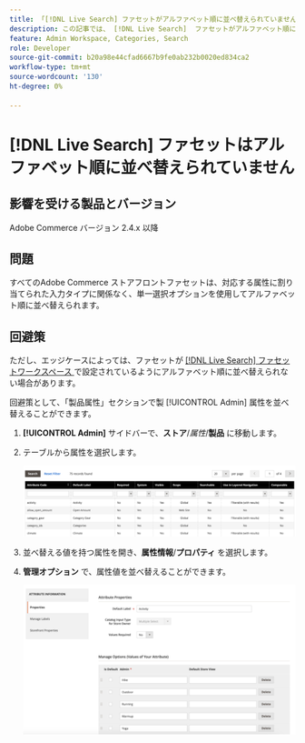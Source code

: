 ```yaml
---
title: 「[!DNL Live Search] ファセットがアルファベット順に並べ替えられていません」
description: この記事では、 [!DNL Live Search]  ファセットがアルファベット順に並べ替えられていない場合のトラブルシューティング情報を提供します。
feature: Admin Workspace, Categories, Search
role: Developer
source-git-commit: b20a98e44cfad6667b9fe0ab232b0020ed834ca2
workflow-type: tm+mt
source-wordcount: '130'
ht-degree: 0%

---
```


# [!DNL Live Search] ファセットはアルファベット順に並べ替えられていません

## 影響を受ける製品とバージョン

Adobe Commerce バージョン 2.4.x 以降

## 問題

すべてのAdobe Commerce ストアフロントファセットは、対応する属性に割り当てられた入力タイプに関係なく、単一選択オプションを使用してアルファベット順に並べ替えられます。

## 回避策

ただし、エッジケースによっては、ファセットが [[!DNL Live Search]  ファセットワークスペース ](https://experienceleague.adobe.com/en/docs/commerce-merchant-services/live-search/live-search-admin/facets/faceting-workspace) で設定されているようにアルファベット順に並べ替えられない場合があります。

回避策として、「製品属性」セクションで製 [!UICONTROL Admin] 属性を並べ替えることができます。

1. **[!UICONTROL Admin]** サイドバーで、**ストア**/*属性*/**製品** に移動します。
1. テーブルから属性を選択します。

   ![ 属性リスト ](assets/attribute-list.png)

1. 並べ替える値を持つ属性を開き、**属性情報**/**プロパティ** を選択します。
1. **管理オプション** で、属性値を並べ替えることができます。

   ![ 属性の並べ替え ](assets/sort-attributes.png)
